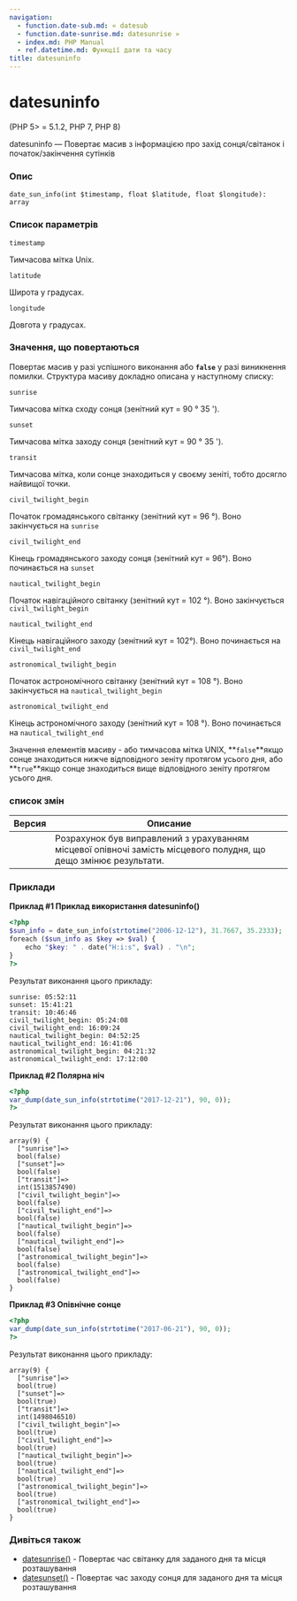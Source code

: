 ```yaml
---
navigation:
  - function.date-sub.md: « datesub
  - function.date-sunrise.md: datesunrise »
  - index.md: PHP Manual
  - ref.datetime.md: Функції дати та часу
title: datesuninfo
---
```

# datesuninfo

(PHP 5> = 5.1.2, PHP 7, PHP 8)

datesuninfo — Повертає масив з інформацією про захід сонця/світанок і початок/закінчення сутінків

### Опис

```methodsynopsis
date_sun_info(int $timestamp, float $latitude, float $longitude): array
```

### Список параметрів

`timestamp`

Тимчасова мітка Unix.

`latitude`

Широта у градусах.

`longitude`

Довгота у градусах.

### Значення, що повертаються

Повертає масив у разі успішного виконання або **`false`** у разі виникнення помилки. Структура масиву докладно описана у наступному списку:

`sunrise`

Тимчасова мітка сходу сонця (зенітний кут = 90 ° 35 ').

`sunset`

Тимчасова мітка заходу сонця (зенітний кут = 90 ° 35 ').

`transit`

Тимчасова мітка, коли сонце знаходиться у своєму зеніті, тобто досягло найвищої точки.

`civil_twilight_begin`

Початок громадянського світанку (зенітний кут = 96 °). Воно закінчується на `sunrise`

`civil_twilight_end`

Кінець громадянського заходу сонця (зенітний кут = 96°). Воно починається на `sunset`

`nautical_twilight_begin`

Початок навігаційного світанку (зенітний кут = 102 °). Воно закінчується `civil_twilight_begin`

`nautical_twilight_end`

Кінець навігаційного заходу (зенітний кут = 102°). Воно починається на `civil_twilight_end`

`astronomical_twilight_begin`

Початок астрономічного світанку (зенітний кут = 108 °). Воно закінчується на `nautical_twilight_begin`

`astronomical_twilight_end`

Кінець астрономічного заходу (зенітний кут = 108 °). Воно починається на `nautical_twilight_end`

Значення елементів масиву - або тимчасова мітка UNIX, \*\*`false`\*\*якщо сонце знаходиться нижче відповідного зеніту протягом усього дня, або \*\*`true`\*\*якщо сонце знаходиться вище відповідного зеніту протягом усього дня.

### список змін

| Версия | Описание |
| --- | --- |
|  | Розрахунок був виправлений з урахуванням місцевої опівночі замість місцевого полудня, що дещо змінює результати. |

### Приклади

**Приклад #1 Приклад використання **datesuninfo()****

```php
<?php
$sun_info = date_sun_info(strtotime("2006-12-12"), 31.7667, 35.2333);
foreach ($sun_info as $key => $val) {
    echo "$key: " . date("H:i:s", $val) . "\n";
}
?>
```

Результат виконання цього прикладу:

```
sunrise: 05:52:11
sunset: 15:41:21
transit: 10:46:46
civil_twilight_begin: 05:24:08
civil_twilight_end: 16:09:24
nautical_twilight_begin: 04:52:25
nautical_twilight_end: 16:41:06
astronomical_twilight_begin: 04:21:32
astronomical_twilight_end: 17:12:00
```

**Приклад #2 Полярна ніч**

```php
<?php
var_dump(date_sun_info(strtotime("2017-12-21"), 90, 0));
?>
```

Результат виконання цього прикладу:

```
array(9) {
  ["sunrise"]=>
  bool(false)
  ["sunset"]=>
  bool(false)
  ["transit"]=>
  int(1513857490)
  ["civil_twilight_begin"]=>
  bool(false)
  ["civil_twilight_end"]=>
  bool(false)
  ["nautical_twilight_begin"]=>
  bool(false)
  ["nautical_twilight_end"]=>
  bool(false)
  ["astronomical_twilight_begin"]=>
  bool(false)
  ["astronomical_twilight_end"]=>
  bool(false)
}
```

**Приклад #3 Опівнічне сонце**

```php
<?php
var_dump(date_sun_info(strtotime("2017-06-21"), 90, 0));
?>
```

Результат виконання цього прикладу:

```
array(9) {
  ["sunrise"]=>
  bool(true)
  ["sunset"]=>
  bool(true)
  ["transit"]=>
  int(1498046510)
  ["civil_twilight_begin"]=>
  bool(true)
  ["civil_twilight_end"]=>
  bool(true)
  ["nautical_twilight_begin"]=>
  bool(true)
  ["nautical_twilight_end"]=>
  bool(true)
  ["astronomical_twilight_begin"]=>
  bool(true)
  ["astronomical_twilight_end"]=>
  bool(true)
}
```

### Дивіться також

-   [datesunrise()](function.date-sunrise.md) - Повертає час світанку для заданого дня та місця розташування
-   [datesunset()](function.date-sunset.md) - Повертає час заходу сонця для заданого дня та місця розташування
